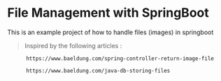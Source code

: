 # File Management with SpringBoot

This is an example project of how to handle files (images) in springboot

> Inspired by the following articles :
> 
          https://www.baeldung.com/spring-controller-return-image-file

          https://www.baeldung.com/java-db-storing-files 

